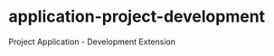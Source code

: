 application-project-development
===============================

Project Application - Development Extension
